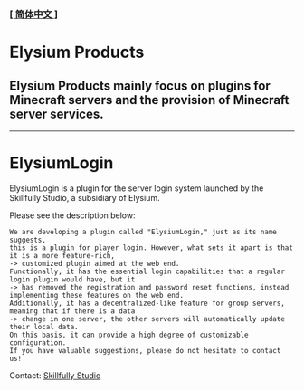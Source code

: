 ### [[ 简体中文 ]](README.md)
##
# Elysium Products
## Elysium Products mainly focus on plugins for Minecraft servers and the provision of Minecraft server services.
---
# ElysiumLogin
ElysiumLogin is a plugin for the server login system launched by the Skillfully Studio, a subsidiary of Elysium.

Please see the description below:
```
We are developing a plugin called "ElysiumLogin," just as its name suggests, 
this is a plugin for player login. However, what sets it apart is that it is a more feature-rich, 
-> customized plugin aimed at the web end. 
Functionally, it has the essential login capabilities that a regular login plugin would have, but it
-> has removed the registration and password reset functions, instead implementing these features on the web end.
Additionally, it has a decentralized-like feature for group servers, meaning that if there is a data
-> change in one server, the other servers will automatically update their local data.
On this basis, it can provide a high degree of customizable configuration.
If you have valuable suggestions, please do not hesitate to contact us!
```
Contact: [Skillfully Studio](./Skillfully/Contact.md)
